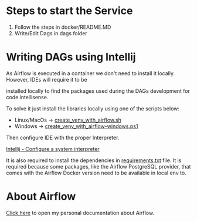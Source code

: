 # Steps to start the Service

1. Follow the steps in docker/README.MD
2. Write/Edit Dags in dags folder

# Writing DAGs using Intellij

As Airflow is executed in a container we don't need to install it locally. However, IDEs will require it to be

installed locally to find the packages used during the DAGs development for code intellisense.

To solve it just install the libraries locally using one of the scripts below:

- Linux/MacOs -> [create_venv_with_airflow.sh](create_venv_with_airflow.sh)
- Windows -> [create_venv_with_airflow-windows.ps1](create_venv_with_airflow-windows.ps1)

Then configure IDE with the proper Interpreter.

[Intellij - Configure a system interpreter](https://www.jetbrains.com/help/idea/configuring-local-python-interpreters.html)

It is also required to install the dependencies in [requirements.txt](requirements.txt) file. It is required because
some packages, like the Airflow PostgreSQL provider, that comes with the Airflow Docker version need to be available in
local env to.

# About Airflow

[Click here](https://magnificent-mascara-e4a.notion.site/Airflow-5c80f9d963864bcab6ddf96ed8b91bea) to open my personal
documentation about Airflow. 